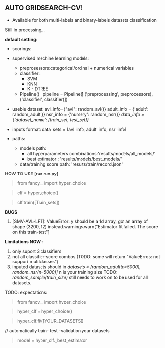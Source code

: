 ## AUTO GRIDSEARCH-CV!

- Available for both multi-labels and binary-labels datasets classification

Still in processing... 

**default setting:**
- scorings: 
- supervised mechine learning models:
    * preprosessors:categorical/ordinal + numerical variables
    * classifier:
        - SVM
        - KNN
        - K - DTREE
    * Pipeline() :
        pipeline = Pipeline([
            ('preprocessing', preprocessors),
            ('classifier', classifier)])
- useble dataset:
    avl_info={"avl": random_avl()}
    adult_info = {'adult': random_adult()}
    nsr_info = {'nursery': random_nsr()}
    *data_info =  {'dataset_name': [train_set, test_set]}*
- inputs format:
    data_sets = [avl_info, adult_info, nsr_info]

    
        
- paths:
    * models path:
        - all hyperparameters combinations:'results/models/all_models/'
        - best estimator : 'results/models/best_models/'
    * data/training score path: 'results/train/record.json'

HOW TO USE [run run.py]

> from fancy__ import hyper_choice 

> clf = hyper_choice()

> clf.train([Train_sets])

**BUGS**
1. [SMV-AVL-LFT]: ValueError: y should be a 1d array, got an array of shape (3200, 12) instead.warnings.warn("Estimator fit failed. The score on this train-test"]


**Limitations NOW :**
1. only suport 3 classifiers
2. not all classifier-score combos (TODO: some will return "ValueErros: not support multiclasses")
3. inputed datasets should in 
    *datasets = [random_adult(n=5000), random_nsr(n=5000)]*
    n is your training size
    TODO: *random_sample(train_size)*      still needs to work on to be used for all datasets.

TODO: expectations: 

> from fancy__ import hyper_choice

> hyper_clf = hyper_choice()

> hyper_clf.fit([YOUR_DATASETS])

// automatically train- test -validation your datasets

> model  = hyper_clf._best_estimator




